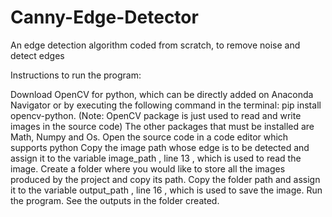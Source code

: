 # Canny-Edge-Detector

An edge detection algorithm coded from scratch, to remove noise and detect edges

Instructions to run the program:

Download OpenCV for python, which can be directly added on Anaconda Navigator or by executing the following command in the terminal: pip install opencv-python. (Note: OpenCV package is just used to read and write images in the source code)
The other packages that must be installed are Math, Numpy and Os.
Open the source code in a code editor which supports python
Copy the image path whose edge is to be detected and assign it to the variable image_path , line 13 , which is used to read the image.
Create a folder where you would like to store all the images produced by the project and copy its path.
Copy the folder path and assign it to the variable output_path , line 16 , which is used to save the image.
Run the program.
See the outputs in the folder created.

